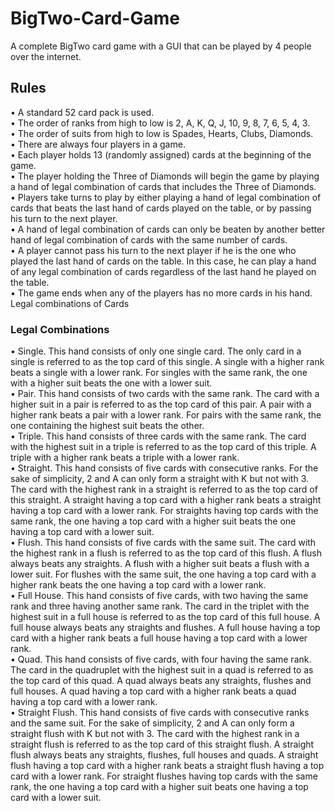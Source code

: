 # BigTwo-Card-Game
A complete BigTwo card game with a GUI that can be played by 4 people over the internet.

## Rules

• A standard 52 card pack is used.<br />
• The order of ranks from high to low is 2, A, K, Q, J, 10, 9, 8, 7, 6, 5, 4, 3.<br />
• The order of suits from high to low is Spades, Hearts, Clubs, Diamonds.<br />
• There are always four players in a game.<br />
• Each player holds 13 (randomly assigned) cards at the beginning of the game.<br />
• The player holding the Three of Diamonds will begin the game by playing a hand of
legal combination of cards that includes the Three of Diamonds.<br />
• Players take turns to play by either playing a hand of legal combination of cards that
beats the last hand of cards played on the table, or by passing his turn to the next
player.<br />
• A hand of legal combination of cards can only be beaten by another better hand of
legal combination of cards with the same number of cards.<br />
• A player cannot pass his turn to the next player if he is the one who played the last
hand of cards on the table. In this case, he can play a hand of any legal combination of
cards regardless of the last hand he played on the table.<br />
• The game ends when any of the players has no more cards in his hand.
Legal combinations of Cards<br />

### Legal Combinations<br />

• Single. This hand consists of only one single card. The only card in a single is
referred to as the top card of this single. A single with a higher rank beats a single
with a lower rank. For singles with the same rank, the one with a higher suit beats the
one with a lower suit.<br />
• Pair. This hand consists of two cards with the same rank. The card with a higher suit
in a pair is referred to as the top card of this pair. A pair with a higher rank beats a
pair with a lower rank. For pairs with the same rank, the one containing the highest
suit beats the other.<br />
• Triple. This hand consists of three cards with the same rank. The card with the
highest suit in a triple is referred to as the top card of this triple. A triple with a higher
rank beats a triple with a lower rank.<br />
• Straight. This hand consists of five cards with consecutive ranks. For the sake of
simplicity, 2 and A can only form a straight with K but not with 3. The card with the
highest rank in a straight is referred to as the top card of this straight. A straight
having a top card with a higher rank beats a straight having a top card with a lower
rank. For straights having top cards with the same rank, the one having a top card
with a higher suit beats the one having a top card with a lower suit.<br />
• Flush. This hand consists of five cards with the same suit. The card with the highest
rank in a flush is referred to as the top card of this flush. A flush always beats any
straights. A flush with a higher suit beats a flush with a lower suit. For flushes with
the same suit, the one having a top card with a higher rank beats the one having a top
card with a lower rank.<br />
• Full House. This hand consists of five cards, with two having the same rank and three
having another same rank. The card in the triplet with the highest suit in a full house
is referred to as the top card of this full house. A full house always beats any straights
and flushes. A full house having a top card with a higher rank beats a full house
having a top card with a lower rank.<br />
• Quad. This hand consists of five cards, with four having the same rank. The card in
the quadruplet with the highest suit in a quad is referred to as the top card of this quad.
A quad always beats any straights, flushes and full houses. A quad having a top card
with a higher rank beats a quad having a top card with a lower rank.<br />
• Straight Flush. This hand consists of five cards with consecutive ranks and the same
suit. For the sake of simplicity, 2 and A can only form a straight flush with K but not
with 3. The card with the highest rank in a straight flush is referred to as the top card
of this straight flush. A straight flush always beats any straights, flushes, full houses
and quads. A straight flush having a top card with a higher rank beats a straight flush
having a top card with a lower rank. For straight flushes having top cards with the
same rank, the one having a top card with a higher suit beats one having a top card
with a lower suit.<br />
